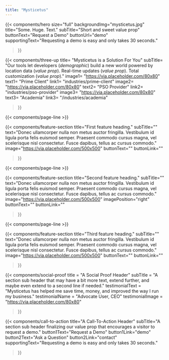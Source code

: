 ```yaml
---
title: "Mysticetus"
---
```


{{< components/hero
	size="full"
	backgroundImg="mysticetus.jpg"
	title="Some. Huge. Text."
	subTitle="Short and sweet value prop"
	buttonText="Request a Demo"
	buttonUrl="demo"
	supportingText="Requesting a demo is easy and only takes 30 seconds."
>}}

{{< components/three-up
	title= "Mysticetus is a Solution For You"
	subTitle= "Our tools let developers (_demographic_) build a new world powered by location data (_value prop_). Real-time updates (_value prop_). Total customization (_value prop_)."
	image1= "https://via.placeholder.com/80x80"
	text1= "Prime Client"
	link1= "industries/prime-client"
	image2= "https://via.placeholder.com/80x80"
	text2= "PSO Provider"
	link2= "industries/pso-provider"
	image3= "https://via.placeholder.com/80x80"
	text3= "Academia"
	link3= "/industries/academia"
>}}

{{< components/page-line >}}

{{< components/feature-section
	title="First feature heading."
	subTitle=""
	text="Donec ullamcorper nulla non metus auctor fringilla. Vestibulum id ligula porta felis euismod semper. Praesent commodo cursus magna, vel scelerisque nisl consectetur. Fusce dapibus, tellus ac cursus commodo."
	image="https://via.placeholder.com/500x500"
	buttonText=""
	buttonLink=""
>}}

{{< components/page-line >}}

{{< components/feature-section
	title="Second feature heading."
	subTitle=""
	text="Donec ullamcorper nulla non metus auctor fringilla. Vestibulum id ligula porta felis euismod semper. Praesent commodo cursus magna, vel scelerisque nisl consectetur. Fusce dapibus, tellus ac cursus commodo."
	image="https://via.placeholder.com/500x500"
	imagePosition="right"
	buttonText=""
	buttonLink=""
>}}

{{< components/page-line >}}

{{< components/feature-section
	title="Third feature heading."
	subTitle=""
	text="Donec ullamcorper nulla non metus auctor fringilla. Vestibulum id ligula porta felis euismod semper. Praesent commodo cursus magna, vel scelerisque nisl consectetur. Fusce dapibus, tellus ac cursus commodo."
	image="https://via.placeholder.com/500x500"
	buttonText=""
	buttonLink=""
>}}

{{< components/social-proof 
	title = "A Social Proof Header"
	subTitle = "A section sub header that may have a bit more text, extend further, and maybe even extend to a second line if needed."
	testimonialText = "Mysticetus has helped me save time, money, and improved the way I run my business."
	testimonialName = "Advocate User, CEO"
	testimonialImage = "https://via.placeholder.com/80x80"
>}}

{{< components/call-to-action
	title="A Call-To-Action Header"
	subTitle="A section sub header finalizing our value prop that encourages a visitor to request a demo."
	button1Text="Request a Demo"
	button1Link="demo"
	button2Text="Ask a Question"
	button2Link="contact"
	supportingText="Requesting a demo is easy and only takes 30 seconds."
>}}